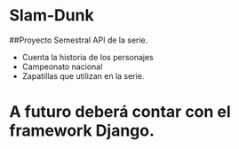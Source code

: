 # Slam-Dunk

##Proyecto Semestral API de la serie.

- Cuenta la historia de los personajes
- Campeonato nacional
- Zapatillas que utilizan en la serie.

# A futuro deberá contar con el framework Django.



